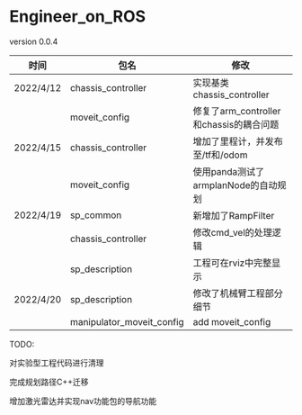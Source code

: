 # Engineer_on_ROS
version 0.0.4

| 时间      | 包名               		| 修改                                    |
| --------- | ------------------ 		| --------------------------------------- |
| 2022/4/12 | chassis_controller 		| 实现基类chassis_controller              |
|           | moveit_config      		| 修复了arm_controller和chassis的耦合问题 |
| 2022/4/15 | chassis_controller 		| 增加了里程计，并发布至/tf和/odom        |
|           | moveit_config      		| 使用panda测试了armplanNode的自动规划    |
| 2022/4/19 | sp_common          		| 新增加了RampFilter                      |
|           | chassis_controller 		| 修改cmd_vel的处理逻辑                   |
|           | sp_description     		| 工程可在rviz中完整显示                   |
| 2022/4/20 | sp_description     		| 修改了机械臂工程部分细节                  |
|           | manipulator_moveit_config | add moveit_config                       |

TODO:

对实验型工程代码进行清理

完成规划路径C++迁移

增加激光雷达并实现nav功能包的导航功能
